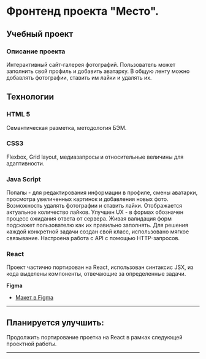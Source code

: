 # Фронтенд проекта "Место".

## Учебный проект

### Описание проекта
Интерактивный сайт-галерея фотографий. Пользователь может заполнить свой профиль и добавить аватарку. В общую ленту можно добавлять фотографии, ставить им лайки и удалять их.

## Технологии
### HTML 5
Семантическая разметка, методология БЭМ.

### CSS3
Flexbox, Grid layout, медиазапросы и относительные величины для адаптивности.

### Java Script
Попапы - для редактирования информации в профиле, смены аватарки, просмотра увеличенных картинок и добавления новых фото.
Возможность удалять фотографии и ставить лайки.
Отображается актуальное количество лайков.
Улучшен UX - в формах обозначен процесс ожидания ответа от сервера.
Живая валидация форм подскажет пользователю как их правильно заполнять.
Для решения каждой конкретной задачи создан свой класс, использовано мягкое связывание.
Настроена работа с API с помощью HTTP-запросов.

### React
Проект частично портирован на React, использован синтаксис JSX, из кода выделены компоненты, отвечающие за определенные задачи.

**Figma**

* [Макет в Figma](https://www.figma.com/file/PSdQFRHoxXJFs2FH8IXViF/JavaScript-9-sprint?node-id=0%3A1)

---

## Планируется улучшить:
Продолжить портирование проетка на React в рамках следующей проектной работы.

---

